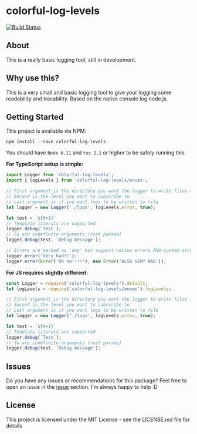 # colorful-log-levels

[![Build Status](https://travis-ci.org/LilithTundrus/colorful-log-levels.svg?branch=master)](https://travis-ci.org/LilithTundrus/colorful-log-levels)

## About

This is a really basic logging tool, still in development.



## Why use this?

This is a very small and basic logging tool to give your logging some readability and tracability. Based on the native console.log node.js.

## Getting Started

This project is available via NPM:

```
npm install --save colorful-log-levels
```

You should have `Node 6.11` and `tsc 2.1` or higher to be safely running this.

**For TypeScript setup is simple:**

```typescript
import Logger from 'colorful-log-levels';
import { logLevels } from 'colorful-log-levels/enums';

// First argument is the directory you want the logger to write files to
// Second is the level you want to subscribe to 
// Last argument is if you want logs to be written to file
let logger = new Logger('./logs', logLevels.error, true);

let test = `${6+1}`
// Template literals are supported
logger.debug(`Test`);
// So are indefinite arguments (rest params)
logger.debug(test, 'Debug message');

// Errors are marked as 'any' but support native errors AND custom strings
logger.error('Very bad!!');
logger.error(Error('Oh no!!!!'), new Error('ALSO VERY BAD'));
```

**For JS requires slightly different:**

```javascript
const Logger = require('colorful-log-levels').default;
let logLevels = require('colorful-log-levels/enums').logLevels;

// First argument is the directory you want the logger to write files to
// Second is the level you want to subscribe to 
// Last argument is if you want logs to be written to file
let logger = new Logger('./logs', logLevels.error, true);

let test = `${6+1}`
// Template literals are supported
logger.debug(`Test`);
// So are indefinite arguments (rest params)
logger.debug(test, 'Debug message');
```

## Issues

Do you have any issues or recommendations for this package? Feel free to open an issue in the [issue](https://github.com/LilithTundrus/colorful-log-levels/issues) section. I'm always happy to help :D


## License

This project is licensed under the MIT License - see the LICENSE.md file for details